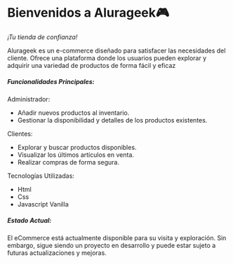 # Bienvenidos a Alurageek🎮


*¡Tu tienda de confianza!*

Alurageek es un e-commerce diseñado para satisfacer las necesidades del cliente. Ofrece una plataforma donde los usuarios pueden explorar y adquirir una variedad de productos de forma fácil y eficaz

##### Funcionalidades Principales:

Administrador:
- Añadir nuevos productos al inventario.
- Gestionar la disponibilidad y detalles de los productos existentes.

Clientes:
- Explorar y buscar productos disponibles.
- Visualizar los últimos artículos en venta.
- Realizar compras de forma segura.

Tecnologías Utilizadas: 

- Html
- Css
- Javascript Vanilla

##### Estado Actual:
El eCommerce está actualmente disponible para su visita y exploración. Sin embargo, sigue siendo un proyecto en desarrollo y puede estar sujeto a futuras actualizaciones y mejoras.